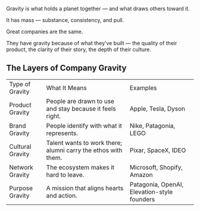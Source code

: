 Gravity is what holds a planet together — and what draws others toward it.

It has mass — substance, consistency, and pull.

Great companies are the same.

They have gravity because of what they’ve built — the quality of their product, the clarity of their story, the depth of their culture.

## The Layers of Company Gravity

|   |   |   |
|---|---|---|
|Type of Gravity|What It Means|Examples|
|Product Gravity|People are drawn to use and stay because it feels right.|Apple, Tesla, Dyson|
|Brand Gravity|People identify with what it represents.|Nike, Patagonia, LEGO|
|Cultural Gravity|Talent wants to work there; alumni carry the ethos with them.|Pixar, SpaceX, IDEO|
|Network Gravity|The ecosystem makes it hard to leave.|Microsoft, Shopify, Amazon|
|Purpose Gravity|A mission that aligns hearts and action.|Patagonia, OpenAI, Elevation-style founders|